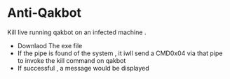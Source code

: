 # Anti-Qakbot
Kill live running qakbot on an infected machine . 

- Downlaod The exe file
- If the pipe is found of the system , it iwll send a CMD0x04 via that pipe to invoke the kill command on qakbot
- If successful , a message would be displayed 
